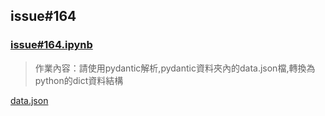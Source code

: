 ## issue#164
### [issue#164.ipynb](./issue164.ipynb)

>作業內容：請使用pydantic解析,pydantic資料夾內的data.json檔,轉換為python的dict資料結構  

[data.json](./data.json)
